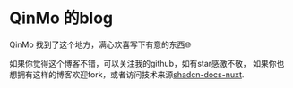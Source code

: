 # QinMo 的blog

QinMo 找到了这个地方，满心欢喜写下有意的东西🌐

如果你觉得这个博客不错，可以关注我的github，如有star感激不敬，
如果你也想拥有这样的博客欢迎fork，或者访问技术来源[shadcn-docs-nuxt](https://github.com/ZTL-UwU/shadcn-docs-nuxt).